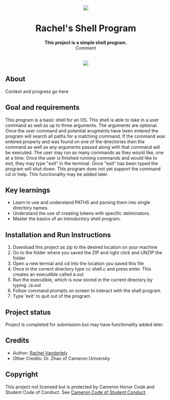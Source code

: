 <div align="center"><img src="app/src/main/res/mipmap-xhdpi/ic_launcher.png"></div>
<h1 align="center">Rachel's Shell Program</h1>
<p align="center"><strong>This project is a simple shell program.</strong>
<br>Comment</p>
<br/>
<div align="center"><img src="demo.gif"></img></div>
<h2>About</h2>
Context and progress go here

<h2>Goal and requirements</h2>

This program is a basic shell for an OS. This shell is able to take in a user command as well as up to three arguments. The arguments are optional. Once the user command and potential arugments have been entered the program will search all paths for a matching command. If the command was entered properly and was found on one of the directories then the command as well as any arguments passed along with that command will be executed. The user may run as many commands as they would like, one at a time. Once the user is finished running commands and would like to exit, they may type "exit" in the terminal. Once "exit" has been typed the program will shut down. 
This program does not yet support the command cd or help. This functionality may be added later. 

<h2>Key learnings</h2>

- Learn to use and understand PATHS and parsing them into single directory names. 
- Understand the use of creating tokens with specific deliminators.
- Master the basics of an introductory shell program.  

<h2>Installation and Run Instructions</h2>

1. Download this project as zip to the desired location on your machine
2. Go to the folder where you saved the ZIP and right click and UNZIP the folder
3. Open a new termial and cd into the location you saved this file
4. Once in the correct directory type cc shell.c and press enter. This creates an executible called a.out
5. Run the executible, which is now stored in the current directory by typing ./a.out
6. Follow command prompts on screen to interact with the shell program
7. Type 'exit' to quit out of the program. 


<h2>Project status</h2>
Project is completed for submission but may have functionality added later. 

<h2>Credits</h2>

- Author: <a href="https://github.com/rvanderlely" target="_blank">Rachel Vanderlely</a>
- Other Credits: Dr. Zhao of Cameron University 

<h2>Copyright</h2>
This project not licensed but is protected by Cameron Honor Code and Student Code of Conduct. 
See <a href="https://www.cameron.edu/current-students/student-services/handbook/code-of-student-conduct">Cameron Code of Student Conduct</a>.
